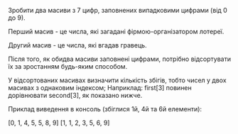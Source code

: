 Зробити два масиви з 7 цифр, заповнених випадковими цифрами (від 0 до 9).

Перший масив - це числа, які загадані фірмою-організатором лотереї.

Другий масив - це числа, які вгадав гравець.

Після того, як обидва масиви заповнені цифрами, потрібно відсортувати їх за зростанням будь-яким способом.

У відсортованих масивах визначити кількість збігів, тобто чисел у двох масивах з однаковим індексом; Наприклад:
first[3] повинен дорівнювати second[3], як показано нижче.

Приклад виведення в консоль (збіглися 1й, 4й та 6й елементи):

[0, 1, 4, 5, 5, 8, 9]
[1, 1, 2, 3, 5, 6, 9]